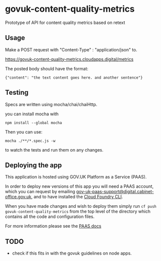 # govuk-content-quality-metrics
Prototype of API for content quality metrics based on retext

## Usage

Make a POST request with "Content-Type" : "application/json" to.

https://govuk-content-quality-metrics.cloudapps.digital/metrics

The posted body should have the format:

```
{"content": "the text content goes here. and another sentence"}
```

## Testing

Specs are written using mocha/chai/chaiHttp.

you can install mocha with

```
npm install --global mocha
```

Then you can use:

```
mocha ./**/*.spec.js -w
```

to watch the tests and run them on any changes.

## Deploying the app

This application is hosted using GOV.UK Platform as a Service (PAAS).

In order to deploy new versions of this app you will need a PAAS account, which you can
request by emailing gov-uk-paas-support@digital.cabinet-office.gov.uk, and to have installed
the [Cloud Foundry CLI](https://github.com/cloudfoundry/cli#downloads).

When you have made changes and wish to deploy them simply run `cf push govuk-content-quality-metrics`
from the top level of the directory which contains all the code and configuration files.

For more information please see the [PAAS docs](https://docs.cloud.service.gov.uk/#technical-documentation-for-gov-uk-paas)

## TODO

* check if this fits in with the govuk guidelines on node apps.
